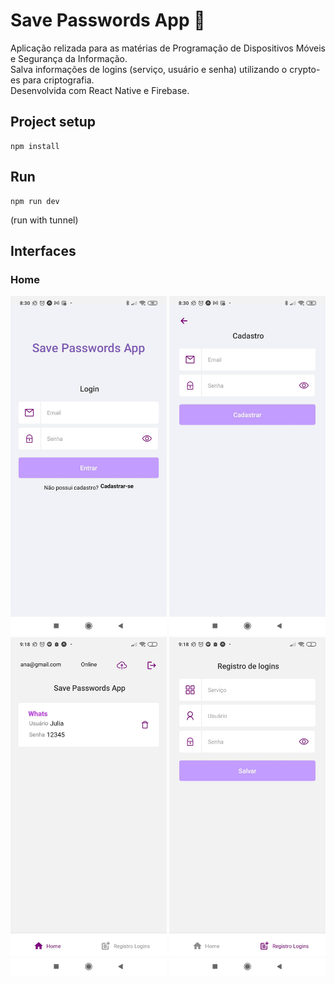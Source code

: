# Save Passwords App 🔐

Aplicação relizada para as matérias de Programação de Dispositivos Móveis e Segurança da Informação.  
Salva informações de logins (serviço, usuário e senha) utilizando o crypto-es para criptografia.  
Desenvolvida com React Native e Firebase.

## Project setup

```
npm install
```

## Run

```
npm run dev
```

(run with tunnel)

## Interfaces

<!-- ### Login
![Image](./img/TelaHome.png) -->

### Home

<div >

<!-- ![Image](./img/TelaHome.jpg|width=100px) -->
<img src="https://github.com/JuliaHPM/SavePasswordsApp/raw/main/img/TelaLogin.jpg" alt="TelaLogin" title="TelaLogin" width="250" />

<img src="https://github.com/JuliaHPM/SavePasswordsApp/raw/main/img/TelaCadastro.jpg" alt="TelaCadastro" title="TelaCadastro" width="250" />

<img src="https://github.com/JuliaHPM/SavePasswordsApp/raw/main/img/TelaHome.jpg" alt="TelaHome" title="TelaHome" width="250" />

<!-- ### Registro Login -->

<img src="https://github.com/JuliaHPM/SavePasswordsApp/raw/main/img/TelaRegistroLogin.jpg" alt="TelaRegistroLogin" title="TelaRegistroLogin" width="250" />

</div>

<!-- Links:
[Nomes de icones expo vector-icons](https://icons.expo.fyi ) -->
